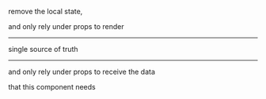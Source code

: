 remove the local state,

and only rely under props to render

<hr>

single source of truth

<hr>

and only rely under props to receive the data

that this component needs
